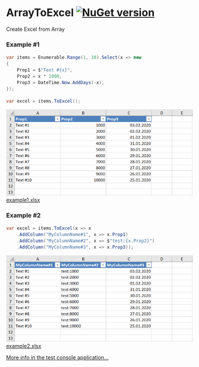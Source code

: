 # ArrayToExcel [![NuGet version](https://badge.fury.io/nu/ArrayToExcel.svg)](http://badge.fury.io/nu/ArrayToExcel)
Create Excel from Array

### Example #1

```C#
var items = Enumerable.Range(1, 10).Select(x => new
{
    Prop1 = $"Text #{x}",
    Prop2 = x * 1000,
    Prop3 = DateTime.Now.AddDays(-x),
});

var excel = items.ToExcel();
```

![](/Examples/example1.png)
[example1.xlsx](Examples/example1.xlsx?raw=true)

### Example #2

```C#
var excel = items.ToExcel(x => x
    .AddColumn("MyColumnName#1", x => x.Prop1)
    .AddColumn("MyColumnName#2", x => $"test:{x.Prop2}")
    .AddColumn("MyColumnName#3", x => x.Prop3));
```

![](/Examples/example2.png)
[example2.xlsx](Examples/example2.xlsx?raw=true)

[More info in the test console application...](TestConsoleApp/Program.cs)